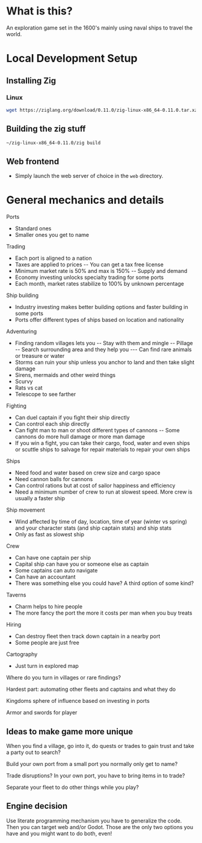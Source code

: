# What is this?

An exploration game set in the 1600's mainly using naval ships to travel the world.

# Local Development Setup

## Installing Zig

### Linux

```sh
wget https://ziglang.org/download/0.11.0/zig-linux-x86_64-0.11.0.tar.xz -O zig-linux-x86_64-0.11.0.tar.xz && tar -xf zig-linux-x86_64-0.11.0.tar.xz
```
## Building the zig stuff
```sh
~/zig-linux-x86_64-0.11.0/zig build
```
## Web frontend

- Simply launch the web server of choice in the `web` directory.


# General mechanics and details

Ports
- Standard ones
- Smaller ones you get to name 

Trading
- Each port is aligned to a nation
- Taxes are applied to prices
-- You can get a tax free license
- Minimum market rate is 50% and max is 150%
-- Supply and demand
- Economy investing unlocks specialty trading for some ports
- Each month, market rates stabilize to 100% by unknown percentage 

Ship building
- Industry investing makes better building options and faster building in some ports
- Ports offer different types of ships based on location and nationality 

Adventuring
- Finding random villages lets you
-- Stay with them and mingle
-- Pillage
-- Search surrounding area and they help you
--- Can find rare animals or treasure or water
- Storms can ruin your ship unless you anchor to land and then take slight damage
- Sirens, mermaids and other weird things
- Scurvy
- Rats vs cat
- Telescope to see farther 

Fighting
- Can duel captain if you fight their ship directly
- Can control each ship directly
- Can fight man to man or shoot different types of cannons
-- Some cannons do more hull damage or more man damage
- If you win a fight, you can take their cargo, food, water and even ships or scuttle ships to salvage for repair materials to repair your own ships 

Ships
- Need food and water based on crew size and cargo space
- Need cannon balls for cannons
- Can control rations but at cost of sailor happiness and efficiency
- Need a minimum number of crew to run at slowest speed. More crew is usually a faster ship

Ship movement
- Wind affected by time of day, location, time of year (winter vs spring) and your character stats (and ship captain stats) and ship stats
- Only as fast as slowest ship

Crew
- Can have one captain per ship
- Capital ship can have you or someone else as captain
- Some captains can auto navigate
- Can have an accountant
- There was something else you could have? A third option of some kind? 

Taverns
- Charm helps to hire people
- The more fancy the port the more it costs per man when you buy treats 

Hiring
- Can destroy fleet then track down captain in a nearby port
- Some people are just free 

Cartography
- Just turn in explored map 

Where do you turn in villages or rare findings? 

Hardest part: automating other fleets and captains and what they do 

Kingdoms sphere of influence based on investing in ports 

Armor and swords for player


## Ideas to make game more unique 

When you find a village, go into it, do quests or trades to gain trust and take a party out to search? 

Build your own port from a small port you normally only get to name? 

Trade disruptions? In your own port, you have to bring items in to trade? 

Separate your fleet to do other things while you play?

## Engine decision

Use literate programming mechanism you have to generalize the code. Then you can target web and/or Godot. Those are the only two options you have and you might want to do both, even!
